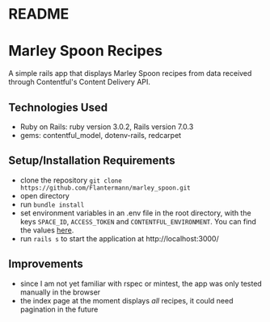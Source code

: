 # README

# Marley Spoon Recipes

A simple rails app that displays Marley Spoon recipes from data received through Contentful's Content Delivery API.

## Technologies Used

* Ruby on Rails: ruby version 3.0.2, Rails version 7.0.3
* gems: contentful_model, dotenv-rails, redcarpet

## Setup/Installation Requirements

* clone the repository `git clone https://github.com/Flantermann/marley_spoon.git`
* open directory
* run `bundle install`
* set environment variables in an .env file in the root directory, with the keys `SPACE_ID`,
`ACCESS_TOKEN` and `CONTENTFUL_ENVIRONMENT`. You can find the values [here](https://gist.github.com/carpodaster/446e53d4a4b727f3fce1dfabe1f70967).
* run `rails s` to start the application at http://localhost:3000/

## Improvements
* since I am not yet familiar with rspec or mintest, the app was only tested manually in the browser
* the index page at the moment displays _all_ recipes, it could need pagination in the future
